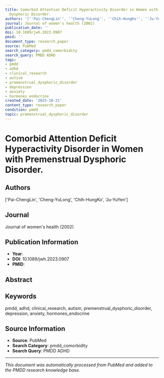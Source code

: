 ```yaml
---
title: Comorbid Attention Deficit Hyperactivity Disorder in Women with Premenstrual
  Dysphoric Disorder.
authors: '[''Pai-ChengLin'', ''Cheng-YuLong'', ''Chih-HungKo'', ''Ju-YuYen'']'
journal: Journal of women's health (2002)
publication_date: ''
doi: 10.1089/jwh.2023.0907
pmid: ''
document_type: research_paper
source: PubMed
search_category: pmdd_comorbidity
search_query: PMDD ADHD
tags:
- pmdd
- adhd
- clinical_research
- autism
- premenstrual_dysphoric_disorder
- depression
- anxiety
- hormones_endocrine
created_date: '2025-10-21'
content_type: research_paper
condition: pmdd
topic: premenstrual_dysphoric_disorder
---
```


# Comorbid Attention Deficit Hyperactivity Disorder in Women with Premenstrual Dysphoric Disorder.

## Authors
['Pai-ChengLin', 'Cheng-YuLong', 'Chih-HungKo', 'Ju-YuYen']

## Journal
Journal of women's health (2002)

## Publication Information
- **Year**: 
- **DOI**: 10.1089/jwh.2023.0907
- **PMID**: 

## Abstract


## Keywords
pmdd, adhd, clinical_research, autism, premenstrual_dysphoric_disorder, depression, anxiety, hormones_endocrine

## Source Information
- **Source**: PubMed
- **Search Category**: pmdd_comorbidity
- **Search Query**: PMDD ADHD

---
*This document was automatically processed from PubMed and added to the PMDD research knowledge base.*
